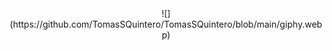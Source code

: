 <div align ="center">![](https://github.com/TomasSQuintero/TomasSQuintero/blob/main/giphy.webp)</div>
<!---
- 👋 Hi, I’m @TomasSQuintero
- 👀 I’m interested in ...
- 🌱 I’m currently learning ...
- 💞️ I’m looking to collaborate on ...
- 📫 How to reach me ...
- 😄 Pronouns: ...
- ⚡ Fun fact: ...

TomasSQuintero/TomasSQuintero is a ✨ special ✨ repository because its `README.md` (this file) appears on your GitHub profile.
You can click the Preview link to take a look at your changes.
--->

